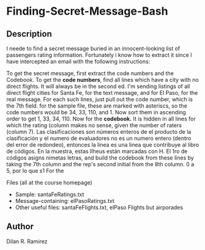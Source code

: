 # Finding-Secret-Message-Bash

## Description
I neede to find a secret message buried in an innocent-looking list of passengers rating information. Fortunately i know how to extract it since I have intercepted an email with the following instructions: 

To get the secret message, first extract the code numbers and the Codebook. To get the **code numbers**, find all lines which have a city with no direct flights. It will always be in the second ed. I'm sending listings of all direct flight cities for Santa Fe, for the text message, and for El Paso, for the real message. For each such lines, just pull out the code number, which is the 7th field. for the sample file, these are marked with asteriscs, so the code numbers would be 34, 33, 110, and 1. Now sort them in ascending order to get 1, 33, 34, 110. Now for the **codebook.** It is hidden in all lines for which the rating (column makes no sense, given the number of raters (column 7). Las clasificaciones son números enteros de el producto de la clasificación y el numero de evaluadores no es un numero entero (dentro del error de redondeo), entonces la linea es una linea que contribuye al libro de códigos. En la muestra, estas Ilheus están marcadas con H. El 1ro de códigos asigns nimetas letras, and build the codebook from these lines by taking the 7th column and the rep's second initial from the 8th column. 0 a 5, por lo que s1 For the

Files (all at the course homepage) 
  * Sample: santaFeRatings.txt
  * Message-containing: elPasoRatings.txt
  * Other useful files: santaFeFlights.txt, elPaso Flights but airporades
  
## Author
Dilan R. Ramirez
